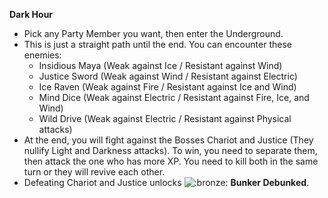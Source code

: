 **Dark Hour**

- Pick any Party Member you want, then enter the Underground.
- This is just a straight path until the end. You can encounter these enemies:
  - Insidious Maya (Weak against Ice / Resistant against Wind)
  - Justice Sword (Weak against Wind / Resistant against Electric)
  - Ice Raven (Weak against Fire / Resistant against Ice and Wind)
  - Mind Dice (Weak against Electric / Resistant against Fire, Ice, and Wind)
  - Wild Drive (Weak against Electric / Resistant against Physical attacks)
- At the end, you will fight against the Bosses Chariot and Justice (They nullify Light and Darkness attacks). To win, you need to separate them, then attack the one who has more XP. You need to kill both in the same turn or they will revive each other.
- Defeating Chariot and Justice unlocks ![:bronze:](/assets/bronze.png) **Bunker Debunked**.
